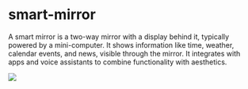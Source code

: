 # smart-mirror
A smart mirror is a two-way mirror with a display behind it, typically powered by a mini-computer. It shows information like time, weather, calendar events, and news, visible through the mirror. It integrates with apps and voice assistants to combine functionality with aesthetics.


<img src="https://www.pinterest.com/pin/300193131428489897/sent/?invite_code=bcb3580e28404715b2ff8a5e5992ddde&sender=1078190104448684737&sfo=1"></img
                                                                                        >
